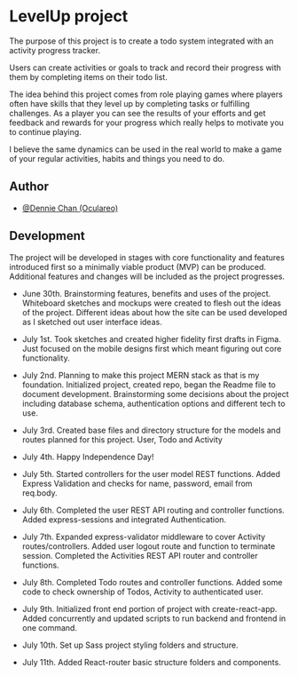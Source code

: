 # LevelUp project

The purpose of this project is to create a todo system integrated with an activity progress tracker.

Users can create activities or goals to track and record their progress with them by completing items on their todo list.

The idea behind this project comes from role playing games where players often have skills that they level up by completing tasks or fulfilling challenges. As a player you can see the results of your efforts and get feedback and rewards for your progress which really helps to motivate you to continue playing.

I believe the same dynamics can be used in the real world to make a game of your regular activities, habits and things you need to do.

## Author

- [@Dennie Chan (Oculareo)](https://github.com/Oculareo)

## Development

The project will be developed in stages with core functionality and features introduced first so a minimally viable product (MVP) can be produced. Additional features and changes will be included as the project progresses.

- June 30th. Brainstorming features, benefits and uses of the project. Whiteboard sketches and mockups were created to flesh out the ideas of the project. Different ideas about how the site can be used developed as I sketched out user interface ideas.

- July 1st. Took sketches and created higher fidelity first drafts in Figma. Just focused on the mobile designs first which meant figuring out core functionality.

- July 2nd. Planning to make this project MERN stack as that is my foundation. Initialized project, created repo, began the Readme file to document development. Brainstorming some decisions about the project including database schema, authentication options and different tech to use.

- July 3rd. Created base files and directory structure for the models and routes planned for this project. User, Todo and Activity

- July 4th. Happy Independence Day!

- July 5th. Started controllers for the user model REST functions. Added Express Validation and checks for name, password, email from req.body.

- July 6th. Completed the user REST API routing and controller functions. Added express-sessions and integrated Authentication.

- July 7th. Expanded express-validator middleware to cover Activity routes/controllers. Added user logout route and function to terminate session. Completed the Activities REST API router and controller functions.

- July 8th. Completed Todo routes and controller functions. Added some code to check ownership of Todos, Activity to authenticated user.

- July 9th. Initialized front end portion of project with create-react-app. Added concurrently and updated scripts to run backend and frontend in one command.

- July 10th. Set up Sass project styling folders and structure.

- July 11th. Added React-router basic structure folders and components.

